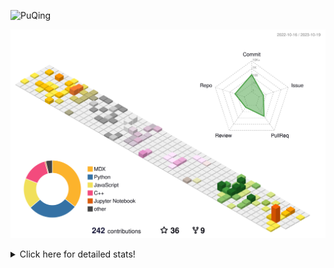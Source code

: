 ![PuQing](https://user-images.githubusercontent.com/27223114/171565019-9a56fae6-b08b-421f-99db-7e830da42371.png)

![](./profile-3d-contrib/profile-season-animate.svg)

<details>
<summary>Click here for detailed stats!</summary>

<!--START_SECTION:waka-->
![Lines of code](https://img.shields.io/badge/From%20Hello%20World%20I%27ve%20Written-839.8%20thousand%20lines%20of%20code-blue)

**🐱 My GitHub Data** 

> 📦 257.9 kB Used in GitHub's Storage 
 > 
> 🏆 200 Contributions in the Year 2023
 > 
> 🚫 Not Opted to Hire
 > 
> 📜 34 Public Repositories 
 > 
> 🔑 27 Private Repositories 
 > 
**I'm an Early 🐤** 

```text
🌞 Morning                487 commits         ████░░░░░░░░░░░░░░░░░░░░░   15.18 % 
🌆 Daytime                1599 commits        ████████████░░░░░░░░░░░░░   49.84 % 
🌃 Evening                305 commits         ██░░░░░░░░░░░░░░░░░░░░░░░   09.51 % 
🌙 Night                  817 commits         ██████░░░░░░░░░░░░░░░░░░░   25.47 % 
```


📊 **This Week I Spent My Time On** 

```text
💬 Programming Languages: 
Markdown                 2 hrs 18 mins       ██████████████████░░░░░░░   72.31 % 
RPMSpec                  53 mins             ███████░░░░░░░░░░░░░░░░░░   27.69 % 

🔥 Editors: 
Obsidian                 2 hrs 18 mins       ██████████████████░░░░░░░   72.31 % 
VS Code                  53 mins             ███████░░░░░░░░░░░░░░░░░░   27.69 % 

💻 Operating System: 
Windows                  2 hrs 18 mins       ██████████████████░░░░░░░   72.31 % 
WSL                      53 mins             ███████░░░░░░░░░░░░░░░░░░   27.69 % 
```


<!--END_SECTION:waka-->
</details>
